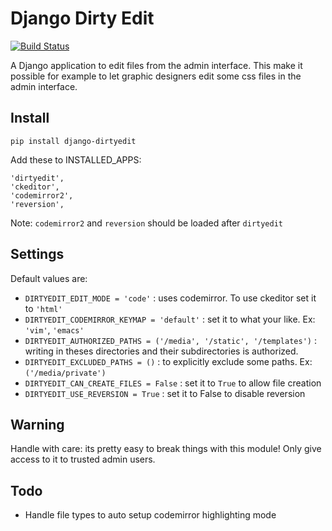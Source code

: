 Django Dirty Edit
==============

[![Build Status](https://travis-ci.org/synw/django-dirtyedit.svg?branch=master)](https://travis-ci.org/synw/django-dirtyedit)

A Django application to edit files from the admin interface. This make it possible for example to let graphic 
designers edit some css files in the admin interface. 

Install
--------------

	pip install django-dirtyedit

Add these to INSTALLED_APPS:

	'dirtyedit',
	'ckeditor',
	'codemirror2',
	'reversion',

Note: `codemirror2` and `reversion` should be loaded after `dirtyedit`

Settings
--------------

Default values are:

- `DIRTYEDIT_EDIT_MODE = 'code'` : uses codemirror. To use ckeditor set it to `'html'`   
- `DIRTYEDIT_CODEMIRROR_KEYMAP = 'default'` : set it to what your like. Ex: `'vim'`, `'emacs'`
- `DIRTYEDIT_AUTHORIZED_PATHS = ('/media', '/static', '/templates')` : writing in theses directories and their subdirectories is authorized.
- `DIRTYEDIT_EXCLUDED_PATHS = ()` : to explicitly exclude some paths. Ex: `('/media/private')`
- `DIRTYEDIT_CAN_CREATE_FILES = False` : set it to `True` to allow file creation
- `DIRTYEDIT_USE_REVERSION = True` : set it to False to disable reversion

Warning
--------------

Handle with care: its pretty easy to break things with this module! Only give access to it to trusted admin users.

Todo
--------------

- Handle file types to auto setup codemirror highlighting mode